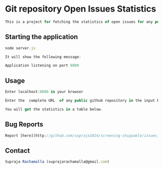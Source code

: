 # Git repository Open Issues Statistics

```js
This is a project for fetching the statistics of open issues for any public git repository
```

## Starting the application

```js
node server.js

It will show the following message: 

Application listening on port 8080

```

## Usage

```js
Enter localhost:8080 in your browser

Enter the  complete URL  of any public github repository in the input box shown.

You will get the statistics in a table below.

```


## Bug Reports

```js
Report [here](http://github.com/supraja1024/screening-shippable/issues). __Guaranteed reply within a day__.
```

## Contact

```js
Supraja Rachamalla (suprajarachamalla@gmail.com)
```
